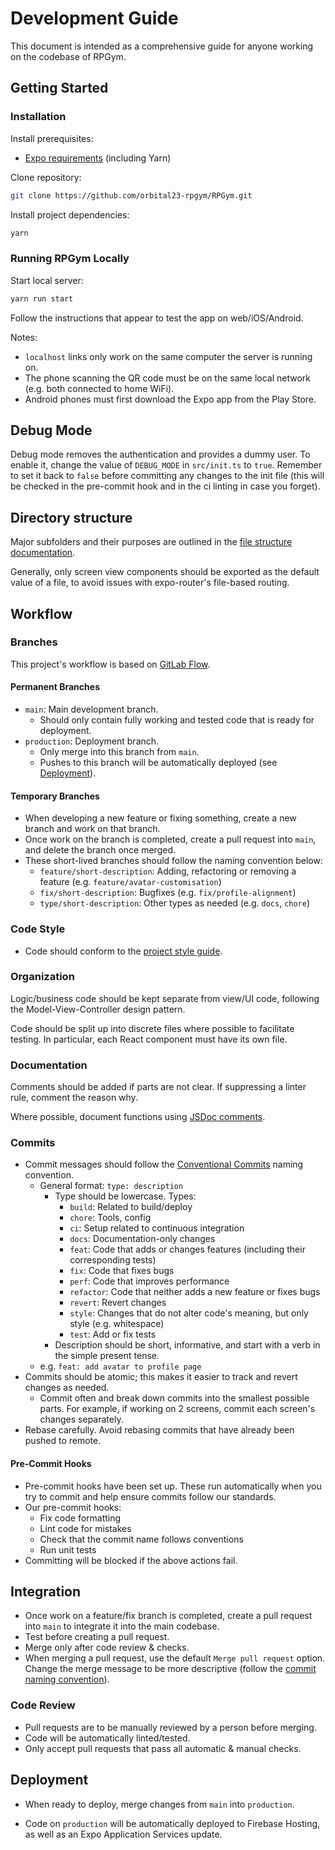 # Development Guide

This document is intended as a comprehensive guide for anyone working on the codebase of RPGym.

## Getting Started

### Installation

Install prerequisites:

- [Expo requirements](https://docs.expo.dev/get-started/installation/#requirements) (including Yarn)

Clone repository:

```sh
git clone https://github.com/orbital23-rpgym/RPGym.git
```

Install project dependencies:

```sh
yarn
```

### Running RPGym Locally

Start local server:

```sh
yarn run start
```

Follow the instructions that appear to test the app on web/iOS/Android.

Notes:

- `localhost` links only work on the same computer the server is running on.
- The phone scanning the QR code must be on the same local network (e.g. both connected to home WiFi).
- Android phones must first download the Expo app from the Play Store.

## Debug Mode

Debug mode removes the authentication and provides a dummy user. To enable it, change the value of `DEBUG_MODE` in `src/init.ts` to `true`. Remember to set it back to `false` before committing any changes to the init file (this will be checked in the pre-commit hook and in the ci linting in case you forget).

## Directory structure

Major subfolders and their purposes are outlined in the [file structure documentation](/docs/directory.md).

Generally, only screen view components should be exported as the default value of a file, to avoid issues with expo-router's file-based routing.

## Workflow

### Branches

This project's workflow is based on [GitLab Flow](https://docs.gitlab.com/ee/topics/gitlab_flow.html#production-branch-with-gitlab-flow).

#### Permanent Branches

- `main`: Main development branch.
  - Should only contain fully working and tested code that is ready for deployment.
- `production`: Deployment branch.
  - Only merge into this branch from `main`.
  - Pushes to this branch will be automatically deployed (see [Deployment](#deployment)).

#### Temporary Branches

- When developing a new feature or fixing something, create a new branch and work on that branch.
- Once work on the branch is completed, create a pull request into `main`, and delete the branch once merged.
- These short-lived branches should follow the naming convention below:
  - `feature/short-description`: Adding, refactoring or removing a feature (e.g. `feature/avatar-customisation`)
  - `fix/short-description`: Bugfixes (e.g. `fix/profile-alignment`)
  - `type/short-description`: Other types as needed (e.g. `docs`, `chore`)

### Code Style

- Code should conform to the [project style guide](/docs/style.md).

### Organization

Logic/business code should be kept separate from view/UI code, following the Model-View-Controller design pattern.

Code should be split up into discrete files where possible to facilitate testing. In particular, each React component must have its own file.

### Documentation

Comments should be added if parts are not clear. If suppressing a linter rule, comment the reason why.

Where possible, document functions using [JSDoc comments](https://jsdoc.app/about-getting-started.html#adding-documentation-comments-to-your-code).

### Commits

- Commit messages should follow the [Conventional Commits](https://www.conventionalcommits.org/en/v1.0.0/#summary) naming convention.
  - General format: `type: description`
    - Type should be lowercase. Types:
      - `build`: Related to build/deploy
      - `chore`: Tools, config
      - `ci`: Setup related to continuous integration
      - `docs`: Documentation-only changes
      - `feat`: Code that adds or changes features (including their corresponding tests)
      - `fix`: Code that fixes bugs
      - `perf`: Code that improves performance
      - `refactor`: Code that neither adds a new feature or fixes bugs
      - `revert`: Revert changes
      - `style`: Changes that do not alter code's meaning, but only style (e.g. whitespace)
      - `test`: Add or fix tests
    - Description should be short, informative, and start with a verb in the simple present tense.
  - e.g. `feat: add avatar to profile page`
- Commits should be atomic; this makes it easier to track and revert changes as needed.
  - Commit often and break down commits into the smallest possible parts. For example, if working on 2 screens, commit each screen's changes separately.
- Rebase carefully. Avoid rebasing commits that have already been pushed to remote.

#### Pre-Commit Hooks

- Pre-commit hooks have been set up. These run automatically when you try to commit and help ensure commits follow our standards.
- Our pre-commit hooks:
  - Fix code formatting
  - Lint code for mistakes
  - Check that the commit name follows conventions
  - Run unit tests
- Committing will be blocked if the above actions fail.

## Integration

- Once work on a feature/fix branch is completed, create a pull request into `main` to integrate it into the main codebase.
- Test before creating a pull request.
- Merge only after code review & checks.
- When merging a pull request, use the default `Merge pull request` option. Change the merge message to be more descriptive (follow the [commit naming convention](#commits)).

### Code Review

- Pull requests are to be manually reviewed by a person before merging.
- Code will be automatically linted/tested.
- Only accept pull requests that pass all automatic & manual checks.

## Deployment

- When ready to deploy, merge changes from `main` into `production`.

- Code on `production` will be automatically deployed to Firebase Hosting, as well as an Expo Application Services update.
